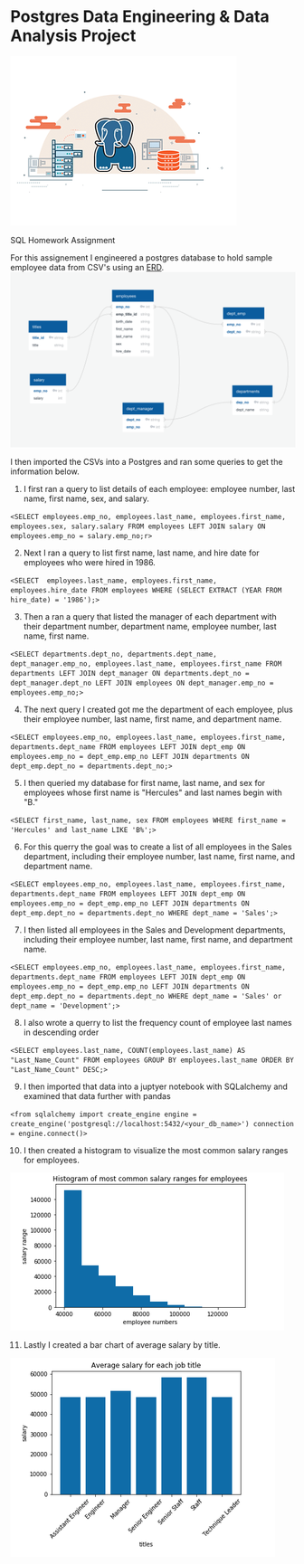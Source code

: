 # Postgres Data Engineering & Data Analysis Project

![](postgres_sql_gif.gif)

SQL Homework Assignment 



For this assignement I engineered a postgres database to hold sample employee data from CSV's using an [ERD](https://www.quickdatabasediagrams.com).
![](database_diagram.png)

I then imported the CSVs into a Postgres and ran some queries to get the information below.

1. I first ran a query to list details of each employee: employee number, last name, first name, sex, and salary.

`<SELECT employees.emp_no, employees.last_name, employees.first_name, employees.sex, salary.salary
  FROM employees
  LEFT JOIN salary
  ON employees.emp_no = salary.emp_no;r>`

2. Next I ran a query to list first name, last name, and hire date for employees who were hired in 1986.

`<SELECT  employees.last_name, employees.first_name, employees.hire_date
  FROM employees
  WHERE (SELECT EXTRACT (YEAR FROM hire_date) = '1986');>`

3. Then a ran a query that listed the manager of each department with their department number, department name, employee number, last name, first name.

`<SELECT departments.dept_no, departments.dept_name, dept_manager.emp_no, employees.last_name, employees.first_name
  FROM departments
  LEFT JOIN dept_manager
  ON departments.dept_no = dept_manager.dept_no
  LEFT JOIN employees
  ON dept_manager.emp_no = employees.emp_no;>`

4. The next query I created got me the department of each employee, plus their employee number, last name, first name, and department name.

`<SELECT employees.emp_no, employees.last_name, employees.first_name, departments.dept_name
  FROM employees
  LEFT JOIN dept_emp
  ON employees.emp_no = dept_emp.emp_no
  LEFT JOIN departments
  ON dept_emp.dept_no = departments.dept_no;>`

5. I then queried my database for first name, last name, and sex for employees whose first name is "Hercules" and last names begin with "B."

`<SELECT first_name, last_name, sex
  FROM employees
  WHERE first_name = 'Hercules' and last_name LIKE 'B%';>`

6. For this querry the goal was to create a list of all employees in the Sales department, including their employee number, last name, first name, and department name.

`<SELECT employees.emp_no, employees.last_name, employees.first_name, departments.dept_name
  FROM employees
  LEFT JOIN dept_emp
  ON employees.emp_no = dept_emp.emp_no
  LEFT JOIN departments
  ON dept_emp.dept_no = departments.dept_no
  WHERE dept_name = 'Sales';>`

7. I then listed all employees in the Sales and Development departments, including their employee number, last name, first name, and department name.

`<SELECT employees.emp_no, employees.last_name, employees.first_name, departments.dept_name
  FROM employees
  LEFT JOIN dept_emp
  ON employees.emp_no = dept_emp.emp_no
  LEFT JOIN departments
  ON dept_emp.dept_no = departments.dept_no
  WHERE dept_name = 'Sales' or dept_name = 'Development';>`

8. I also wrote a querry to list the frequency count of employee last names in descending order

`<SELECT employees.last_name, COUNT(employees.last_name) AS "Last_Name_Count"
  FROM employees
  GROUP BY employees.last_name
  ORDER BY "Last_Name_Count" DESC;>`

9. I then imported that data into a juptyer notebook with SQLalchemy and examined that data further with pandas

`<from sqlalchemy import create_engine
engine = create_engine('postgresql://localhost:5432/<your_db_name>')
connection = engine.connect()>`

10. I then created a histogram to visualize the most common salary ranges for employees.

![](hist.png)

11. Lastly I created a bar chart of average salary by title.

![](avg_sal_per_job.png)
